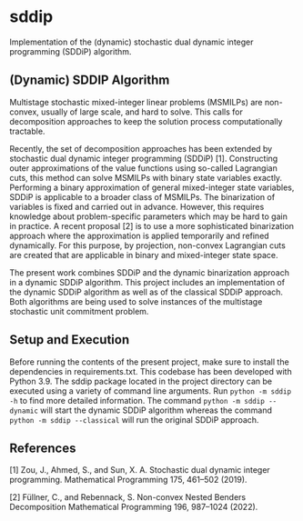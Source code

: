 # sddip

Implementation of the (dynamic) stochastic dual dynamic integer programming (SDDiP) algorithm.

## (Dynamic) SDDIP Algorithm

Multistage stochastic mixed-integer linear problems (MSMILPs) are non-convex, usually of large scale, and hard to solve. This calls for decomposition approaches to keep the solution process computationally tractable.

Recently, the set of decomposition approaches has been extended by stochastic dual dynamic integer programming (SDDiP) [1]. Constructing outer approximations of the value functions using so-called Lagrangian cuts, this method can solve MSMILPs with binary state variables exactly. Performing a binary approximation of general mixed-integer state variables, SDDiP is applicable to a broader class of MSMILPs. The binarization of variables is fixed and carried out in advance. However, this requires knowledge about problem-specific parameters which may be hard to gain in practice. A recent proposal [2] is to use a more sophisticated binarization approach where the approximation is applied temporarily and refined dynamically. For this purpose, by projection, non-convex Lagrangian cuts are created that are applicable in binary and mixed-integer state space.

The present work combines SDDiP and the dynamic binarization approach in a dynamic SDDiP algorithm. This project includes an implementation of the dynamic SDDiP algorithm as well as of the classical SDDiP approach. Both algorithms are being used to solve instances of the multistage stochastic unit commitment problem.

## Setup and Execution

Before running the contents of the present project, make sure to install the dependencies in requirements.txt. This codebase has been developed with Python 3.9. The sddip package located in the project directory can be executed using a variety of command line arguments. Run `python -m sddip -h` to find more detailed information. The command `python -m sddip --dynamic` will start the dynamic SDDiP algorithm whereas the command `python -m sddip --classical` will run the original SDDiP approach.

## References

[1] Zou, J., Ahmed, S., and Sun, X. A. Stochastic dual dynamic integer programming. Mathematical Programming 175, 461–502 (2019).

[2] Füllner, C., and Rebennack, S. Non-convex Nested Benders Decomposition Mathematical Programming 196, 987–1024 (2022).
